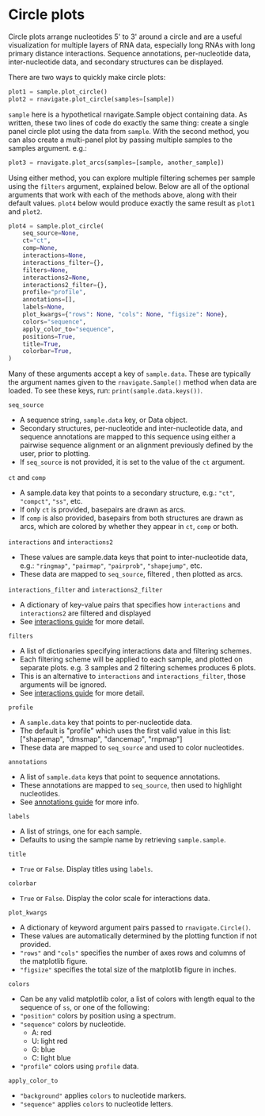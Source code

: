 Circle plots
============

Circle plots arrange nucleotides 5' to 3' around a circle and are a useful
visualization for multiple layers of RNA data, especially long RNAs with long
primary distance interactions. Sequence annotations, per-nucleotide data,
inter-nucleotide data, and secondary structures can be displayed.

There are two ways to quickly make circle plots:

```python
plot1 = sample.plot_circle()
plot2 = rnavigate.plot_circle(samples=[sample])
```

`sample` here is a hypothetical rnavigate.Sample object containing data. As
written, these two lines of code do exactly the same thing: create a
single panel circle plot using the data from `sample`. With the second method,
you can also create a multi-panel plot by passing multiple samples to the
samples argument. e.g.:

```python
plot3 = rnavigate.plot_arcs(samples=[sample, another_sample])
```

Using either method, you can explore multiple filtering schemes per sample
using the `filters` argument, explained below. Below are all of the optional
arguments that work with each of the methods above, along with their default
values. `plot4` below would produce exactly the same result as `plot1` and
`plot2`.

```python
plot4 = sample.plot_circle(
    seq_source=None,
    ct="ct",
    comp=None,
    interactions=None,
    interactions_filter={},
    filters=None,
    interactions2=None,
    interactions2_filter={},
    profile="profile",
    annotations=[],
    labels=None,
    plot_kwargs={"rows": None, "cols": None, "figsize": None},
    colors="sequence",
    apply_color_to="sequence",
    positions=True,
    title=True,
    colorbar=True,
)
```

Many of these arguments accept a key of `sample.data`. These are typically the
argument names given to the `rnavigate.Sample()` method when data are loaded.
To see these keys, run: `print(sample.data.keys())`.

`seq_source`

* A sequence string, `sample.data` key, or Data object.
* Secondary structures, per-nucleotide and inter-nucleotide data, and sequence
  annotations are mapped to this sequence using either a pairwise sequence
  alignment or an alignment previously defined by the user, prior to plotting.
* If `seq_source` is not provided, it is set to the value of the `ct` argument.

`ct` and `comp`

* A sample.data key that points to a secondary structure, e.g.: `"ct"`,
  `"compct"`, `"ss"`, etc.
* If only `ct` is provided, basepairs are drawn as arcs.
* If `comp` is also provided, basepairs from both structures are drawn as arcs,
  which are colored by whether they appear in `ct`, `comp` or both.

`interactions` and `interactions2`

* These values are sample.data keys that point to inter-nucleotide data, e.g.:
  `"ringmap"`, `"pairmap"`, `"pairprob"`, `"shapejump"`, etc.
* These data are mapped to `seq_source`, filtered , then plotted as arcs.

`interactions_filter` and `interactions2_filter`

* A dictionary of key-value pairs that specifies how `interactions` and
  `interactions2` are filtered and displayed
* See [interactions guide](../filters.md) for more detail.

`filters`

* A list of dictionaries specifying interactions data and filtering schemes.
* Each filtering scheme will be applied to each sample, and plotted on separate
  plots. e.g. 3 samples and 2 filtering schemes produces 6 plots.
* This is an alternative to `interactions` and `interactions_filter`, those
  arguments will be ignored.
* See [interactions guide](../filters.md) for more detail.

`profile`

* A `sample.data` key that points to per-nucleotide data.
* The default is "profile" which uses the first valid value in this list:
  ["shapemap", "dmsmap", "dancemap", "rnpmap"]
* These data are mapped to `seq_source` and used to color nucleotides.

`annotations`

* A list of `sample.data` keys that point to sequence annotations.
* These annotations are mapped to `seq_source`, then used to highlight
  nucleotides.
* See [annotations guide](../annotations.md) for more info.

`labels`

* A list of strings, one for each sample.
* Defaults to using the sample name by retrieving `sample.sample`.

`title`

* `True` or `False`. Display titles using `labels`.

`colorbar`

* `True` or `False`. Display the color scale for interactions data.

`plot_kwargs`

* A dictionary of keyword argument pairs passed to `rnavigate.Circle()`.
* These values are automatically determined by the plotting function if not
  provided.
* `"rows"` and `"cols"` specifies the number of axes rows and columns of the
  matplotlib figure.
* `"figsize"` specifies the total size of the matplotlib figure in inches.

`colors`

* Can be any valid matplotlib color, a list of colors with length equal
  to the sequence of `ss`, or one of the following:
* `"position"` colors by position using a spectrum.
* `"sequence"` colors by nucleotide.
    * A: red
    * U: light red
    * G: blue
    * C: light blue
* `"profile"` colors using `profile` data.

`apply_color_to`

* `"background"` applies `colors` to nucleotide markers.
* `"sequence"` applies `colors` to nucleotide letters.
